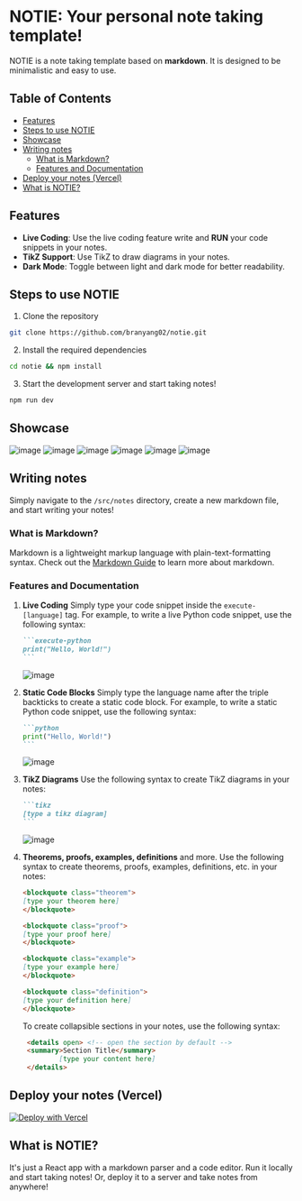 # NOTIE: Your personal note taking template!

NOTIE is a note taking template based on **markdown**. It is designed to be minimalistic and easy to use.

## Table of Contents

- [Features](#features)
- [Steps to use NOTIE](#steps-to-use-notie)
- [Showcase](#showcase)
- [Writing notes](#writing-notes)
  - [What is Markdown?](#what-is-markdown)
  - [Features and Documentation](#features-and-documentation)
- [Deploy your notes (Vercel)](#deploy-your-notes-vercel)
- [What is NOTIE?](#what-is-notie)

## Features

- **Live Coding**: Use the live coding feature write and **RUN** your code snippets in your notes.
- **TikZ Support**: Use TikZ to draw diagrams in your notes.
- **Dark Mode**: Toggle between light and dark mode for better readability.

## Steps to use NOTIE

1. Clone the repository

```bash
git clone https://github.com/branyang02/notie.git
```

2. Install the required dependencies

```bash
cd notie && npm install
```

3. Start the development server and start taking notes!

```bash
npm run dev
```

## Showcase

![image](https://github.com/branyang02/notie/assets/107154811/c7d2ac58-2f48-4e1f-af82-bfeec266c1f7)
![image](https://github.com/branyang02/notie/assets/107154811/17fe3a55-64b7-49a0-b3c1-80a2072b5e1c)
![image](https://github.com/branyang02/notie/assets/107154811/f0438d26-847b-4859-84f2-9a5ff93420a2)
![image](https://github.com/branyang02/notie/assets/107154811/b33df6d2-2837-44aa-8648-7b85bdbabdee)
![image](https://github.com/branyang02/notie/assets/107154811/103f8f2c-6621-4e01-9c5c-c2b8d3f5b5b8)
![image](https://github.com/branyang02/notie/assets/107154811/935ed296-2cad-4bd1-af7f-3d256a3fc54c)

## Writing notes

Simply navigate to the `/src/notes` directory, create a new markdown file, and start writing your notes!

### What is Markdown?

Markdown is a lightweight markup language with plain-text-formatting syntax. Check out the [Markdown Guide](https://www.markdownguide.org/) to learn more about markdown.

### Features and Documentation

1. **Live Coding**
   Simply type your code snippet inside the `execute-[language]` tag. For example, to write a live Python code snippet, use the following syntax:

   ````markdown
   ```execute-python
   print("Hello, World!")
   ```
   ````

   ![image](https://github.com/branyang02/notie/assets/107154811/c129e7a7-4f15-4641-949d-0604f130fb77)

2. **Static Code Blocks**
   Simply type the language name after the triple backticks to create a static code block. For example, to write a static Python code snippet, use the following syntax:

   ````markdown
   ```python
   print("Hello, World!")
   ```
   ````

   ![image](https://github.com/branyang02/notie/assets/107154811/121c518a-7149-4f40-8271-172b442e4f72)

3. **TikZ Diagrams**
   Use the following syntax to create TikZ diagrams in your notes:

   ````markdown
   ```tikz
   [type a tikz diagram]
   ```
   ````

   ![image](https://github.com/branyang02/notie/assets/107154811/91e9278a-ee28-41b6-9703-a23be42c20ff)

4. **Theorems, proofs, examples, definitions** and more.
   Use the following syntax to create theorems, proofs, examples, definitions, etc. in your notes:

   ```markdown
   <blockquote class="theorem">
   [type your theorem here]
   </blockquote>
   ```

   ```markdown
   <blockquote class="proof">
   [type your proof here]
   </blockquote>
   ```

   ```markdown
   <blockquote class="example">
   [type your example here]
   </blockquote>
   ```

   ```markdown
   <blockquote class="definition">
   [type your definition here]
   </blockquote>
   ```

   To create collapsible sections in your notes, use the following syntax:

   ```markdown
    <details open> <!-- open the section by default -->
    <summary>Section Title</summary>
            [type your content here]
    </details>
   ```

## Deploy your notes (Vercel)

[![Deploy with Vercel](https://vercel.com/button)](https://vercel.com/new/clone?repository-url=https%3A%2F%2Fgithub.com%2Fbranyang02%2Fnotie)

## What is NOTIE?

It's just a React app with a markdown parser and a code editor. Run it locally and start taking notes! Or, deploy it to a server and take notes from anywhere!
